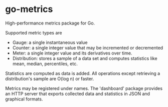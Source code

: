 go-metrics
==========

High-performance metrics package for Go. 

Supported metric types are
- Gauge: a single instantaneous value
- Counter: a single integer value that may be incremented or decremented
- Meter: a single integer value and its derivatives over time.
- Distribution: stores a sample of a data set and computes statistics like mean, median, percentiles, etc. 

Statistics are computed as data is added. All operations except retrieving a
distribution's sample are O(log n) or faster.

Metrics may be registered under names. The 'dashboard' package provides an HTTP server that exports collected data and statistics in JSON and graphical formats. 
